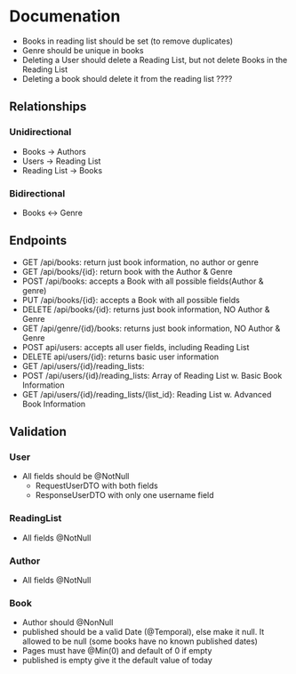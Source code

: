 # Documenation
- Books in reading list should be set (to remove duplicates)
- Genre should be unique in books 
- Deleting a User should delete a Reading List, but not delete Books in the Reading List
- Deleting a book should delete it from the reading list ????

## Relationships
### Unidirectional
- Books -> Authors
- Users -> Reading List
- Reading List -> Books 

### Bidirectional
- Books <-> Genre

## Endpoints
- GET /api/books: return just book information, no author or genre
- GET /api/books/{id}: return book with the Author & Genre
- POST /api/books: accepts a Book with all possible fields(Author & genre)
- PUT /api/books/{id}: accepts a Book with all possible fields
- DELETE /api/books/{id}: returns just book information, NO Author & Genre
- GET /api/genre/{id}/books: returns just book information, NO Author & Genre
- POST api/users: accepts all user fields, including Reading List
- DELETE api/users/{id}: returns basic user information
- GET /api/users/{id}/reading_lists: 
- POST /api/users/{id}/reading_lists: Array of Reading List w. Basic Book Information
- GET /api/users/{id}/reading_lists/{list_id}: Reading List w. Advanced Book Information

## Validation
### User
- All fields should be @NotNull
    - RequestUserDTO with both fields
    - ResponseUserDTO with only one username field
### ReadingList
- All fields @NotNull
### Author
- All fields @NotNull
### Book
- Author should @NonNull
- published should be a valid Date (@Temporal), else make it null. It allowed to be null (some books have no known published dates)
- Pages must have @Min(0) and default of 0 if empty
-  published is empty give it the default value of today